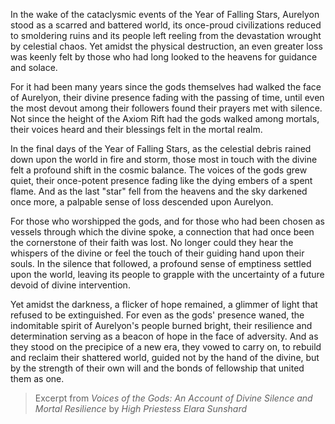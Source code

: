 In the wake of the cataclysmic events of the Year of Falling Stars, Aurelyon stood as a scarred and battered world, its once-proud civilizations reduced to smoldering ruins and its people left reeling from the devastation wrought by celestial chaos. Yet amidst the physical destruction, an even greater loss was keenly felt by those who had long looked to the heavens for guidance and solace.

For it had been many years since the gods themselves had walked the face of Aurelyon, their divine presence fading with the passing of time, until even the most devout among their followers found their prayers met with silence. Not since the height of the Axiom Rift had the gods walked among mortals, their voices heard and their blessings felt in the mortal realm.

In the final days of the Year of Falling Stars, as the celestial debris rained down upon the world in fire and storm, those most in touch with the divine felt a profound shift in the cosmic balance. The voices of the gods grew quiet, their once-potent presence fading like the dying embers of a spent flame. And as the last "star" fell from the heavens and the sky darkened once more, a palpable sense of loss descended upon Aurelyon.

For those who worshipped the gods, and for those who had been chosen as vessels through which the divine spoke, a connection that had once been the cornerstone of their faith was lost. No longer could they hear the whispers of the divine or feel the touch of their guiding hand upon their souls. In the silence that followed, a profound sense of emptiness settled upon the world, leaving its people to grapple with the uncertainty of a future devoid of divine intervention.

Yet amidst the darkness, a flicker of hope remained, a glimmer of light that refused to be extinguished. For even as the gods' presence waned, the indomitable spirit of Aurelyon's people burned bright, their resilience and determination serving as a beacon of hope in the face of adversity. And as they stood on the precipice of a new era, they vowed to carry on, to rebuild and reclaim their shattered world, guided not by the hand of the divine, but by the strength of their own will and the bonds of fellowship that united them as one.

> Excerpt from _Voices of the Gods: An Account of Divine Silence and Mortal Resilience_ by _High Priestess Elara Sunshard_